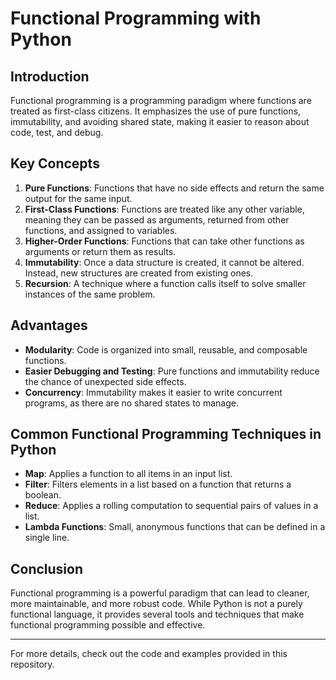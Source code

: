 # Functional Programming with Python

## Introduction
Functional programming is a programming paradigm where functions are treated as first-class citizens. It emphasizes the use of pure functions, immutability, and avoiding shared state, making it easier to reason about code, test, and debug.

## Key Concepts
1. **Pure Functions**: Functions that have no side effects and return the same output for the same input.
2. **First-Class Functions**: Functions are treated like any other variable, meaning they can be passed as arguments, returned from other functions, and assigned to variables.
3. **Higher-Order Functions**: Functions that can take other functions as arguments or return them as results.
4. **Immutability**: Once a data structure is created, it cannot be altered. Instead, new structures are created from existing ones.
5. **Recursion**: A technique where a function calls itself to solve smaller instances of the same problem.

## Advantages
- **Modularity**: Code is organized into small, reusable, and composable functions.
- **Easier Debugging and Testing**: Pure functions and immutability reduce the chance of unexpected side effects.
- **Concurrency**: Immutability makes it easier to write concurrent programs, as there are no shared states to manage.

## Common Functional Programming Techniques in Python
- **Map**: Applies a function to all items in an input list.
- **Filter**: Filters elements in a list based on a function that returns a boolean.
- **Reduce**: Applies a rolling computation to sequential pairs of values in a list.
- **Lambda Functions**: Small, anonymous functions that can be defined in a single line.

## Conclusion
Functional programming is a powerful paradigm that can lead to cleaner, more maintainable, and more robust code. While Python is not a purely functional language, it provides several tools and techniques that make functional programming possible and effective.

---

For more details, check out the code and examples provided in this repository.
